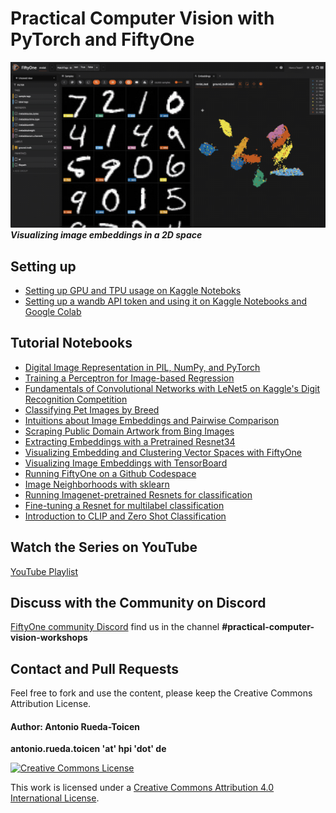 

# Practical Computer Vision with PyTorch and FiftyOne

![](images/image_embeddings_zero_cluster.gif)
***Visualizing image embeddings in a 2D space***

## Setting up 

* [Setting up GPU and TPU usage on Kaggle Noteboks](https://github.com/andandandand/practical-computer-vision/blob/main/docs/kaggle-gpu-tpu-guide.md)
* [Setting up a wandb API token and using it on Kaggle Notebooks and Google Colab](https://github.com/andandandand/practical-computer-vision/blob/main/docs/setup-wandb.md)

## Tutorial Notebooks

* [Digital Image Representation in PIL, NumPy, and PyTorch](https://github.com/andandandand/practical-computer-vision/blob/main/notebooks/Digital_Image_Representation_PIL_NumPy_PyTorch.ipynb)
* [Training a Perceptron for Image-based Regression](https://github.com/andandandand/practical-computer-vision/blob/main/notebooks/Training_a_Perceptron_for_Image_based_Regression.ipynb)
* [Fundamentals of Convolutional Networks with LeNet5 on Kaggle's Digit Recognition Competition](https://github.com/andandandand/practical-computer-vision/blob/main/notebooks/Kaggle_Competition_LeNet5_Digit_Recognition.ipynb)
* [Classifying Pet Images by Breed](https://github.com/andandandand/practical-computer-vision/blob/main/notebooks/Pet_Classification.ipynb)
* [Intuitions about Image Embeddings and Pairwise Comparison](https://github.com/andandandand/practical-computer-vision/blob/main/notebooks/Pairwise_Comparison_of_Embeddings.ipynb)
* [Scraping Public Domain Artwork from Bing Images](https://github.com/andandandand/practical-computer-vision/blob/main/image_scraping/Download_Images_from_Bing_to_Google_Drive.ipynb)
* [Extracting Embeddings with a Pretrained Resnet34](https://github.com/andandandand/practical-computer-vision/blob/main/notebooks/Creating_Embeddings_from_Resnet34.ipynb)
* [Visualizing Embedding and Clustering Vector Spaces with FiftyOne](https://github.com/andandandand/practical-computer-vision/blob/main/notebooks/Visualize_and_Cluster_Embeddings_with_FiftyOne.ipynb)
* [Visualizing Image Embeddings with TensorBoard](https://github.com/andandandand/practical-computer-vision/blob/main/notebooks/Visualizing_Image_Embeddings_with_Tensorboard.ipynb)
* [Running FiftyOne on a Github Codespace](https://github.com/andandandand/fiftyone-getting-started/tree/main)
* [Image Neighborhoods with sklearn](https://github.com/andandandand/practical-computer-vision/blob/main/notebooks/Image_Neighborhoods_and_Clustering_of_Street_Artwork.ipynb)
* [Running Imagenet-pretrained Resnets for classification](https://github.com/andandandand/practical-computer-vision/blob/main/notebooks/Labeling_Images_with_a_Pretrained_Resnet.ipynb)
* [Fine-tuning a Resnet for multilabel classification](https://github.com/andandandand/practical-computer-vision/blob/main/notebooks/Finetuning_a_Resnet_for_Multilabel_Classification.ipynb)
* [Introduction to CLIP and Zero Shot Classification](https://github.com/andandandand/practical-computer-vision/blob/main/notebooks/Intro_to_CLIP_ZeroShot_Classification.ipynb)

## Watch the Series on YouTube

[YouTube Playlist](https://www.youtube.com/playlist?list=PLf-F6yXx9sp9YgRLzuegQWxA71XD13tVH)

## Discuss with the Community on Discord
[FiftyOne community Discord](https://discord.com/invite/fiftyone-community) find us in the channel **#practical-computer-vision-workshops**

## Contact and Pull Requests
Feel free to fork and use the content, please keep the Creative Commons Attribution License. 

#### Author: Antonio Rueda-Toicen

**antonio.rueda.toicen 'at' hpi 'dot' de**

[![Creative Commons License](https://i.creativecommons.org/l/by/4.0/88x31.png)](http://creativecommons.org/licenses/by/4.0/)

This work is licensed under a [Creative Commons Attribution 4.0 International License](http://creativecommons.org/licenses/by/4.0/).
